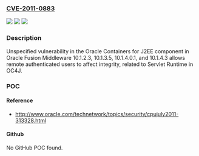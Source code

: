 ### [CVE-2011-0883](https://cve.mitre.org/cgi-bin/cvename.cgi?name=CVE-2011-0883)
![](https://img.shields.io/static/v1?label=Product&message=n%2Fa&color=blue)
![](https://img.shields.io/static/v1?label=Version&message=n%2Fa&color=blue)
![](https://img.shields.io/static/v1?label=Vulnerability&message=n%2Fa&color=brighgreen)

### Description

Unspecified vulnerability in the Oracle Containers for J2EE component in Oracle Fusion Middleware 10.1.2.3, 10.1.3.5, 10.1.4.0.1, and 10.1.4.3 allows remote authenticated users to affect integrity, related to Servlet Runtime in OC4J.

### POC

#### Reference
- http://www.oracle.com/technetwork/topics/security/cpujuly2011-313328.html

#### Github
No GitHub POC found.

